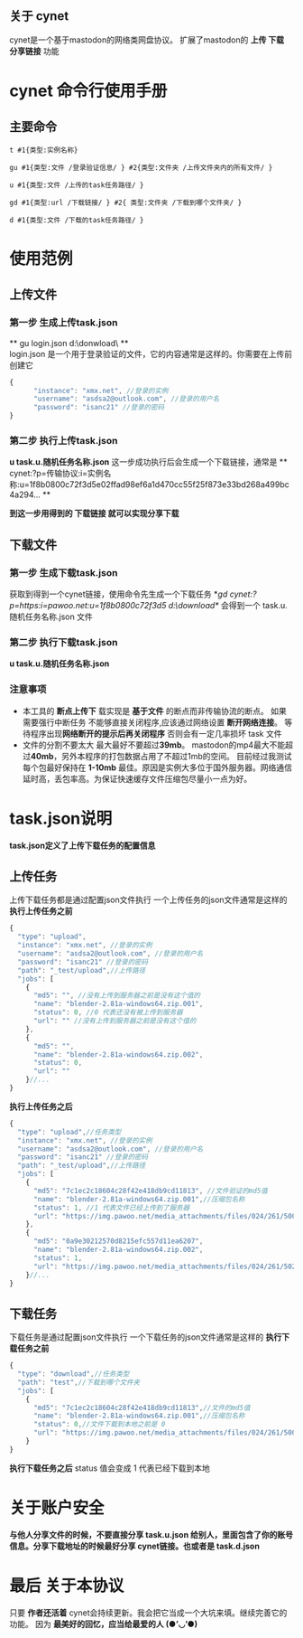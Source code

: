 ## 关于 cynet
cynet是一个基于mastodon的网络类网盘协议。
扩展了mastodon的 **上传 下载 分享链接** 功能
# cynet 命令行使用手册
## 主要命令
```shell
t #1{类型:实例名称}

gu #1{类型:文件 /登录验证信息/ } #2{类型:文件夹 /上传文件夹内的所有文件/ }

u #1{类型:文件 /上传的task任务路径/ }

gd #1{类型:url /下载链接/ } #2{ 类型:文件夹 /下载到哪个文件夹/ }

d #1{类型:文件 /下载的task任务路径/ }
```

# 使用范例
## 上传文件
### 第一步 生成上传task.json
** gu login.json d:\donwload\ **  
login.json 是一个用于登录验证的文件，它的内容通常是这样的。你需要在上传前创建它
```javascript
{
      "instance": "xmx.net", //登录的实例
      "username": "asdsa2@outlook.com", //登录的用户名
      "password": "isanc21" //登录的密码
}
```
### 第二步 执行上传task.json
**u task.u.随机任务名称.json**
这一步成功执行后会生成一个下载链接，通常是 ** cynet:?p=传输协议:i=实例名称:u=1f8b0800c72f3d5e02ffad98ef6a1d470cc55f25f873e33bd268a499bc4a294... **

**到这一步用得到的 下载链接 就可以实现分享下载**

## 下载文件
### 第一步 生成下载task.json
获取到得到一个cynet链接，使用命令先生成一个下载任务
**gd cynet:?p=https:i=pawoo.net:u=1f8b0800c72f3d5 d:\download\**
会得到一个 task.u.随机任务名称.json 文件

### 第二步 执行下载task.json
**u task.u.随机任务名称.json**

### 注意事项
- 本工具的 **断点上传下** 载实现是 **基于文件** 的断点而非传输协流的断点。
如果需要强行中断任务 不能够直接关闭程序,应该通过网络设置 **断开网络连接**。
等待程序出现**网络断开的提示后再关闭程序**
否则会有一定几率损坏 task 文件
- 文件的分割不要太大 最大最好不要超过**39mb**。
mastodon的mp4最大不能超过**40mb**，另外本程序的打包数据占用了不超过1mb的空间。
目前经过我测试 每个包最好保持在 **1-10mb** 最佳。原因是实例大多位于国外服务器。网络通信延时高，丢包率高。为保证快速缓存文件压缩包尽量小一点为好。

# task.json说明
**task.json定义了上传下载任务的配置信息**
## 上传任务
上传下载任务都是通过配置json文件执行
一个上传任务的json文件通常是这样的
**执行上传任务之前**
```javascript
{
  "type": "upload",
  "instance": "xmx.net", //登录的实例
  "username": "asdsa2@outlook.com", //登录的用户名
  "password": "isanc21" //登录的密码
  "path": "_test/upload",//上传路径
  "jobs": [
    {
      "md5": "", //没有上传到服务器之前是没有这个值的
      "name": "blender-2.81a-windows64.zip.001",
      "status": 0, //0 代表还没有被上传到服务器
      "url": "" //没有上传到服务器之前是没有这个值的
    },
    {
      "md5": "",
      "name": "blender-2.81a-windows64.zip.002",
      "status": 0,
      "url": ""
    }//...
}
```
**执行上传任务之后**
```javascript
{
  "type": "upload",//任务类型
  "instance": "xmx.net", //登录的实例
  "username": "asdsa2@outlook.com", //登录的用户名
  "password": "isanc21" //登录的密码
  "path": "_test/upload",//上传路径
  "jobs": [
    {
      "md5": "7c1ec2c18604c28f42e418db9cd11813", //文件验证的md5值
      "name": "blender-2.81a-windows64.zip.001",//压缩包名称
      "status": 1, //1 代表文件已经上传到了服务器
      "url": "https://img.pawoo.net/media_attachments/files/024/261/500/original/d2dc60100314d7ad.mp4" //上传文件的真实地址
    },
    {
      "md5": "0a9e30212570d8215efc557d11ea6207",
      "name": "blender-2.81a-windows64.zip.002",
      "status": 1,
      "url": "https://img.pawoo.net/media_attachments/files/024/261/502/original/727cfbabb77f5c65.mp4"
    }//...
}
```

## 下载任务
下载任务是通过配置json文件执行
一个下载任务的json文件通常是这样的
**执行下载任务之前**
```javascript
{
  "type": "download",//任务类型
  "path": "test",//下载到哪个文件夹
  "jobs": [
    {
      "md5": "7c1ec2c18604c28f42e418db9cd11813",//文件的md5值
      "name": "blender-2.81a-windows64.zip.001",//压缩包名称
      "status": 0,//文件下载到本地之前是 0
      "url": "https://img.pawoo.net/media_attachments/files/024/261/500/original/d2dc60100314d7ad.mp4"//文件的真实下载地址
    }
}
```
**执行下载任务之后**
status 值会变成 1 代表已经下载到本地

# 关于账户安全
**与他人分享文件的时候，不要直接分享 task.u.json 给别人，里面包含了你的账号信息。分享下载地址的时候最好分享 cynet链接。也或者是 task.d.json**
# 最后 关于本协议
只要 **作者还活着** cynet会持续更新。我会把它当成一个大坑来填。继续完善它的功能。
因为 **最美好的回忆，应当给最爱的人 (●’◡’●)**